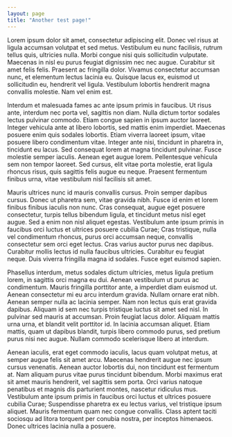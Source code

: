 ```yaml
---
layout: page
title: "Another test page!"
---
```


Lorem ipsum dolor sit amet, consectetur adipiscing elit. Donec vel risus at ligula accumsan volutpat et sed metus. Vestibulum eu nunc facilisis, rutrum tellus quis, ultricies nulla. Morbi congue nisi quis sollicitudin vulputate. Maecenas in nisl eu purus feugiat dignissim nec nec augue. Curabitur sit amet felis felis. Praesent ac fringilla dolor. Vivamus consectetur accumsan nunc, et elementum lectus lacinia eu. Quisque lacus ex, euismod ut sollicitudin eu, hendrerit vel ligula. Vestibulum lobortis hendrerit magna convallis molestie. Nam vel enim est.

Interdum et malesuada fames ac ante ipsum primis in faucibus. Ut risus ante, interdum nec porta vel, sagittis non diam. Nulla dictum tortor sodales lectus pulvinar commodo. Etiam congue sapien in ipsum auctor laoreet. Integer vehicula ante at libero lobortis, sed mattis enim imperdiet. Maecenas posuere enim quis sodales lobortis. Etiam viverra laoreet ipsum, vitae posuere libero condimentum vitae. Integer ante nisi, tincidunt in pharetra in, tincidunt eu lacus. Sed consequat lorem at magna tincidunt pulvinar. Fusce molestie semper iaculis. Aenean eget augue lorem. Pellentesque vehicula sem non tempor laoreet. Sed cursus, elit vitae porta molestie, erat ligula rhoncus risus, quis sagittis felis augue eu neque. Praesent fermentum finibus urna, vitae vestibulum nisl facilisis sit amet.

Mauris ultrices nunc id mauris convallis cursus. Proin semper dapibus cursus. Donec ut pharetra sem, vitae gravida nibh. Fusce id enim et lorem finibus finibus iaculis non nunc. Cras consequat, augue eget posuere consectetur, turpis tellus bibendum ligula, et tincidunt metus nisl eget augue. Sed a enim non nisl aliquet egestas. Vestibulum ante ipsum primis in faucibus orci luctus et ultrices posuere cubilia Curae; Cras tristique, nulla vel condimentum rhoncus, purus orci accumsan neque, convallis consectetur sem orci eget lectus. Cras varius auctor purus nec dapibus. Curabitur mollis lectus id nulla faucibus ultricies. Curabitur eu feugiat neque. Duis viverra fringilla magna id sodales. Fusce eget euismod sapien.

Phasellus interdum, metus sodales dictum ultricies, metus ligula pretium lorem, in sagittis orci magna eu dui. Aenean vestibulum ut purus ac condimentum. Mauris fringilla porttitor ante, a imperdiet diam euismod ut. Aenean consectetur mi eu arcu interdum gravida. Nullam ornare erat nibh. Aenean semper nulla ac lacinia semper. Nam non lectus quis erat gravida dapibus. Aliquam id sem nec turpis tristique luctus sit amet sed nisl. In pulvinar sed mauris at accumsan. Proin feugiat lacus dolor. Aliquam mattis urna urna, et blandit velit porttitor id. In lacinia accumsan aliquet. Etiam mattis, quam ut dapibus blandit, turpis libero commodo purus, sed pretium purus nisi nec augue. Nullam commodo scelerisque libero at interdum.

Aenean iaculis, erat eget commodo iaculis, lacus quam volutpat metus, at semper augue felis sit amet arcu. Maecenas hendrerit augue nec ipsum cursus venenatis. Aenean auctor lobortis dui, non tincidunt est fermentum at. Nam aliquam purus vitae purus tincidunt bibendum. Morbi maximus erat sit amet mauris hendrerit, vel sagittis sem porta. Orci varius natoque penatibus et magnis dis parturient montes, nascetur ridiculus mus. Vestibulum ante ipsum primis in faucibus orci luctus et ultrices posuere cubilia Curae; Suspendisse pharetra ex eu lectus varius, vel tristique ipsum aliquet. Mauris fermentum quam nec congue convallis. Class aptent taciti sociosqu ad litora torquent per conubia nostra, per inceptos himenaeos. Donec ultrices lacinia nulla a posuere. 
